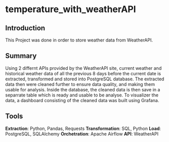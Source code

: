 # temperature_with_weatherAPI

## Introduction
This Project was done in order to store weather data from WeatherAPI. 

## Summary
Using 2 differnt APIs provided by the WeatherAPI site, current weather and historical weather data of all the previous 8 days before the current date is extracted, transformed and stored into PostgreSQL database. The extracted data then were cleaned further to ensure data quality, and making them usable for analysis. Inside the database, the cleaned data is then save in a separrate table which is ready and usable to be analyse. To visualizer the data, a dashboard consisting of the cleaned data was built using Grafana.

## Tools
**Extraction**: Python, Pandas, Requests
**Transformation**: SQL, Python
**Load**: PostgreSQL, SQLAlchemy
**Orchetration**: Apache Airflow
**API**: WeatherAPI
